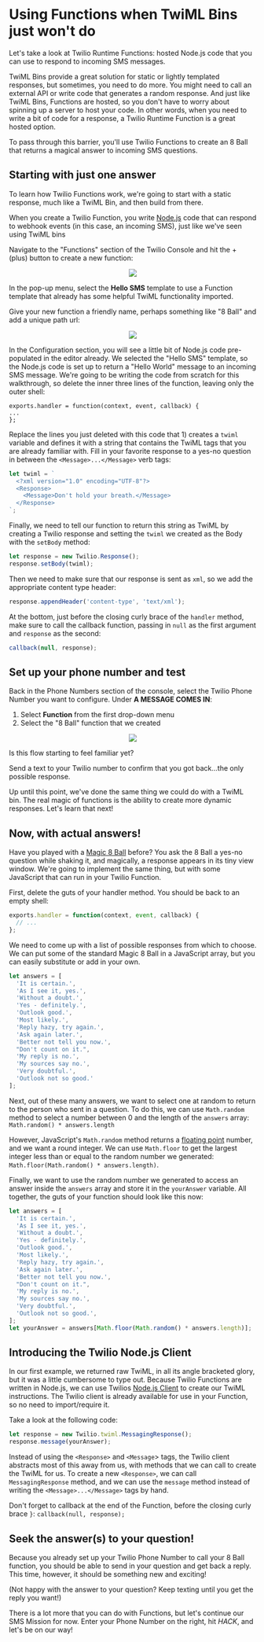 # Using Functions when TwiML Bins just won't do

Let's take a look at Twilio Runtime Functions: hosted Node.js code that you can use to respond to incoming SMS messages.

TwiML Bins provide a great solution for static or lightly templated responses, but sometimes, you need to do more. You might need to call an external API or write code that generates a random response. And just like TwiML Bins, Functions are hosted, so you don't have to worry about spinning up a server to host your code. In other words, when you need to write a bit of code for a response, a Twilio Runtime Function is a great hosted option.

To pass through this barrier, you'll use Twilio Functions to create an 8 Ball that returns a magical answer to incoming SMS questions.

## Starting with just one answer

To learn how Twilio Functions work, we're going to start with a static response, much like a TwiML Bin, and then build from there.

When you create a Twilio Function, you write [Node.js](https://en.wikipedia.org/wiki/Node.js) code that can respond to webhook events (in this case, an incoming SMS), just like we've seen using TwiML bins

Navigate to the "Functions" section of the Twilio Console and hit the + (plus) button to create a new function:

<center>
  <img src="images/programmable_sms/create_function.png" />
</center>

In the pop-up menu, select the **Hello SMS** template to use a Function template that already has some helpful TwiML functionality imported.

Give your new function a friendly name, perhaps something like "8 Ball" and add a unique path url:

<center>
  <img src="images/programmable_sms/8ball-function.png" />
</center>

In the Configuration section, you will see a little bit of Node.js code pre-populated in the editor already. We selected the "Hello SMS" template, so the Node.js code is set up to return a "Hello World" message to an incoming SMS message. We're going to be writing the code from scratch for this walkthrough, so delete the inner three lines of the function, leaving only the outer shell:

```
exports.handler = function(context, event, callback) {
...
};
```

Replace the lines you just deleted with this code that 1) creates a `twiml` variable and defines it with a string that contains the TwiML tags that you are already familiar with. Fill in your favorite response to a yes-no question in between the `<Message>...</Message>` verb tags:

```js
let twiml = `
  <?xml version="1.0" encoding="UTF-8"?>
  <Response>
    <Message>Don't hold your breath.</Message>
  </Response>
`;
```

Finally, we need to tell our function to return this string as TwiML by creating a Twilio response and setting the `twiml` we created as the Body with the `setBody` method:

```js
let response = new Twilio.Response();
response.setBody(twiml);
```

Then we need to make sure that our response is sent as `xml`, so we add the appropriate content type header:

```js
response.appendHeader('content-type', 'text/xml');
```

At the bottom, just before the closing curly brace of the `handler` method, make sure to call the callback function, passing in `null` as the first argument and `response` as the second:

```js
callback(null, response);
```

## Set up your phone number and test

Back in the Phone Numbers section of the console, select the Twilio Phone Number you want to configure. Under **A MESSAGE COMES IN**:

1. Select **Function** from the first drop-down menu
2. Select the "8 Ball" function that we created

<center>
  <img src="images/programmable_sms/message_comes_in_function.png" />
</center>

Is this flow starting to feel familiar yet?

Send a text to your Twilio number to confirm that you got back...the only possible response.

Up until this point, we've done the same thing we could do with a TwiML bin. The real magic of functions is the ability to create more dynamic responses. Let's learn that next!

## Now, with actual answers!

Have you played with a [Magic 8 Ball](https://en.wikipedia.org/wiki/Magic_8-Ball) before? You ask the 8 Ball a yes-no question while shaking it, and magically, a response appears in its tiny view window. We're going to implement the same thing, but with some JavaScript that can run in your Twilio Function.

First, delete the guts of your handler method. You should be back to an empty shell:

```javascript
exports.handler = function(context, event, callback) {
  // ...
};
```

We need to come up with a list of possible responses from which to choose. We can put some of the standard Magic 8 Ball in a JavaScript array, but you can easily substitute or add in your own.

```javascript
let answers = [
  'It is certain.',
  'As I see it, yes.',
  'Without a doubt.',
  'Yes - definitely.',
  'Outlook good.',
  'Most likely.',
  'Reply hazy, try again.',
  'Ask again later.',
  'Better not tell you now.',
  "Don't count on it.",
  'My reply is no.',
  'My sources say no.',
  'Very doubtful.',
  'Outlook not so good.'
];
```

Next, out of these many answers, we want to select one at random to return to the person who sent in a question. To do this, we can use `Math.random` method to select a number between 0 and the length of the `answers` array: `Math.random() * answers.length`

However, JavaScript's `Math.random` method returns a [floating point](https://en.wikipedia.org/wiki/Floating-point_arithmetic#Floating-point_numbers) number, and we want a round integer. We can use `Math.floor` to get the largest integer less than or equal to the random number we generated: `Math.floor(Math.random() * answers.length)`.

Finally, we want to use the random number we generated to access an answer inside the `answers` array and store it in the `yourAnswer` variable. All together, the guts of your function should look like this now:

```javascript
let answers = [
  'It is certain.',
  'As I see it, yes.',
  'Without a doubt.',
  'Yes - definitely.',
  'Outlook good.',
  'Most likely.',
  'Reply hazy, try again.',
  'Ask again later.',
  'Better not tell you now.',
  "Don't count on it.",
  'My reply is no.',
  'My sources say no.',
  'Very doubtful.',
  'Outlook not so good.',
];
let yourAnswer = answers[Math.floor(Math.random() * answers.length)];
```

## Introducing the Twilio Node.js Client

In our first example, we returned raw TwiML, in all its angle bracketed glory, but it was a little cumbersome to type out. Because Twilio Functions are written in Node.js, we can use Twilios [Node.js Client](https://www.twilio.com/docs/libraries/node) to create our TwiML instructions. The Twilio client is already available for use in your Function, so no need to import/require it.

Take a look at the following code:

```javascript
let response = new Twilio.twiml.MessagingResponse();
response.message(yourAnswer);
```

Instead of using the `<Response>` and `<Message`> tags, the Twilio client abstracts most of this away from us, with methods that we can call to create the TwiML for us. To create a new `<Response>`, we can call `MessagingResponse` method, and we can use the `message` method instead of writing the `<Message>...</Message>` tags by hand.

Don't forget to callback at the end of the Function, before the closing curly brace `}`: `callback(null, response);`

## Seek the answer(s) to your question!

Because you already set up your Twilio Phone Number to call your 8 Ball function, you should be able to send in your question and get back a reply. This time, however, it should be something new and exciting!

(Not happy with the answer to your question? Keep texting until you get the reply you want!)

There is a lot more that you can do with Functions, but let's continue our SMS Mission for now. Enter your Phone Number on the right, hit _HACK_, and let's be on our way!
